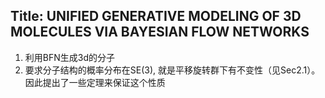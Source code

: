 ## Title: UNIFIED GENERATIVE MODELING OF 3D MOLECULES VIA BAYESIAN FLOW NETWORKS
1. 利用BFN生成3d的分子
2. 要求分子结构的概率分布在SE(3), 就是平移旋转群下有不变性（见Sec2.1）。因此提出了一些定理来保证这个性质